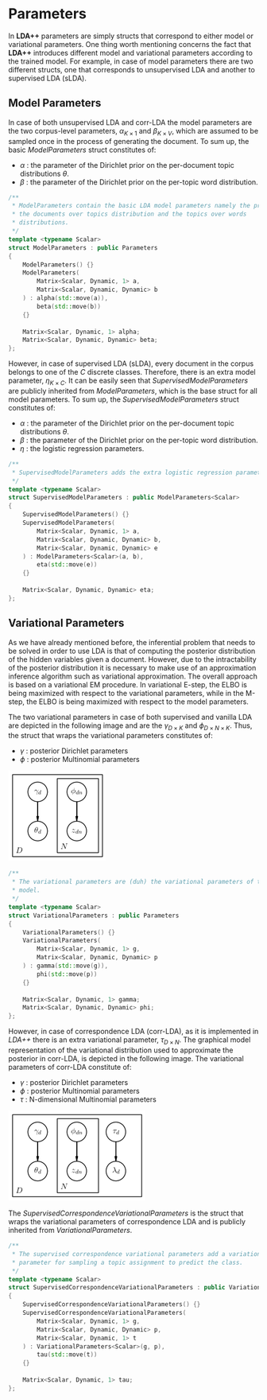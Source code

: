<style TYPE="text/css">
code.has-jax {font: inherit; font-size: 100%; background: inherit; border: inherit;}
</style>
<script type="text/x-mathjax-config">
MathJax.Hub.Config({
    tex2jax: {
        inlineMath: [['$','$'], ['\\(','\\)']],
        skipTags: ['script', 'noscript', 'style', 'textarea', 'pre'] // removed 'code' entry
    }
});
MathJax.Hub.Queue(function() {
    var all = MathJax.Hub.getAllJax(), i;
    for(i = 0; i < all.length; i += 1) {
        all[i].SourceElement().parentNode.className += ' has-jax';
    }
});
</script>
<script type="text/javascript" src="http://cdn.mathjax.org/mathjax/latest/MathJax.js?config=TeX-AMS-MML_HTMLorMML"></script>

# Parameters

In **LDA++** parameters are simply structs that correspond to either model or
variational parameters. One thing worth mentioning concerns the fact that
**LDA++** introduces different model and variational parameters according to
the trained model. For example, in case of model parameters there are two
different structs, one that corresponds to unsupervised LDA and another to
supervised LDA (sLDA).

## Model Parameters

In case of both unsupervised LDA and corr-LDA the model parameters are the two
corpus-level parameters, $\alpha_{K \times 1}$ and $\beta_{K \times V}$, which
are assumed to be sampled once in the process of generating the document.
To sum up, the basic *ModelParameters* struct constitutes of:

* $\alpha$ : the parameter of the Dirichlet prior on the per-document topic distributions $\theta$.
* $\beta$ : the parameter of the Dirichlet prior on the per-topic word distribution.

```cpp
/**
 * ModelParameters contain the basic LDA model parameters namely the prior for
 * the documents over topics distribution and the topics over words
 * distributions.
 */
template <typename Scalar>
struct ModelParameters : public Parameters
{
    ModelParameters() {}
    ModelParameters(
        Matrix<Scalar, Dynamic, 1> a,
        Matrix<Scalar, Dynamic, Dynamic> b
    ) : alpha(std::move(a)),
        beta(std::move(b))
    {}

    Matrix<Scalar, Dynamic, 1> alpha;
    Matrix<Scalar, Dynamic, Dynamic> beta;
};
```

However, in case of supervised LDA (sLDA), every document in the corpus belongs
to one of the $C$ discrete classes. Therefore, there is an extra model
parameter, $\eta_{K \times C}$. It can be easily seen that
*SupervisedModelParameters* are publicly inherited from *ModelParameters*,
which is the base struct for all model parameters. To sum up, the
*SupervisedModelParameters* struct constitutes of:


* $\alpha$ : the parameter of the Dirichlet prior on the per-document topic distributions $\theta$.
* $\beta$ : the parameter of the Dirichlet prior on the per-topic word distribution.
* $\eta$ : the logistic regression parameters.

```cpp
/**
 * SupervisedModelParameters adds the extra logistic regression parameters to model parameters.
 */
template <typename Scalar>
struct SupervisedModelParameters : public ModelParameters<Scalar>
{
    SupervisedModelParameters() {}
    SupervisedModelParameters(
        Matrix<Scalar, Dynamic, 1> a,
        Matrix<Scalar, Dynamic, Dynamic> b,
        Matrix<Scalar, Dynamic, Dynamic> e
    ) : ModelParameters<Scalar>(a, b),
        eta(std::move(e))
    {}

    Matrix<Scalar, Dynamic, Dynamic> eta;
};
```

## Variational Parameters

As we have already mentioned before, the inferential problem that needs to be
solved in order to use LDA is that of computing the posterior distribution of
the hidden variables given a document. However, due to the intractability of
the posterior distribution it is necessary to make use of an approximation
inference algorithm such as variational approximation. The overall approach is
based on a variational EM procedure. In variational E-step, the ELBO is being
maximized with respect to the variational parameters, while in the M-step, the
ELBO is being maximized with respect to the model parameters.

The two variational parameters in case of both supervised and vanilla LDA are
depicted in the following image and are the $\gamma_{D \times K}$ and $\phi_{D
\times N \times K}$. Thus, the struct that wraps the variational parameters
constitutes of:

* $\gamma$ : posterior Dirichlet parameters
* $\phi$ : posterior Multinomial parameters

![factorized_lda_pgm](img/factorized_lda_pgm.png)

```cpp
/**
 * The variational parameters are (duh) the variational parameters of the LDA
 * model.
 */
template <typename Scalar>
struct VariationalParameters : public Parameters
{
    VariationalParameters() {}
    VariationalParameters(
        Matrix<Scalar, Dynamic, 1> g,
        Matrix<Scalar, Dynamic, Dynamic> p
    ) : gamma(std::move(g)),
        phi(std::move(p))
    {}

    Matrix<Scalar, Dynamic, 1> gamma;
    Matrix<Scalar, Dynamic, Dynamic> phi;
};
```

However, in case of correspondence LDA (corr-LDA), as it is implemented in
*LDA++* there is an extra variational parameter, $\tau_{D \times N}$. The
graphical model representation of the variational distribution used to
approximate the posterior in corr-LDA, is depicted in the following image.
The variational parameters of corr-LDA constitute of:

* $\gamma$ : posterior Dirichlet parameters
* $\phi$ : posterior Multinomial parameters
* $\tau$ : N-dimensional Multinomial parameters

![factorized_corr_lda_pgm](img/factorized_corr_lda_pgm.png)

The *SupervisedCorrespondenceVariationalParameters* is the struct that wraps
the variational parameters of correspondence LDA and is publicly inherited from
*VariationalParameters*.

```cpp
/**
 * The supervised correspondence variational parameters add a variational
 * parameter for sampling a topic assignment to predict the class.
 */
template <typename Scalar>
struct SupervisedCorrespondenceVariationalParameters : public VariationalParameters<Scalar>
{
    SupervisedCorrespondenceVariationalParameters() {}
    SupervisedCorrespondenceVariationalParameters(
        Matrix<Scalar, Dynamic, 1> g,
        Matrix<Scalar, Dynamic, Dynamic> p,
        Matrix<Scalar, Dynamic, 1> t
    ) : VariationalParameters<Scalar>(g, p),
        tau(std::move(t))
    {}

    Matrix<Scalar, Dynamic, 1> tau;
};
```
